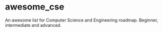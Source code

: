 # awesome_cse
An awesome list for Computer Science and Engineering roadmap. Beginner, intermediate and advanced.
